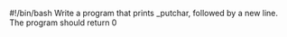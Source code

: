 #!/bin/bash
Write a program that prints _putchar, followed by a new line.
The program should return 0
